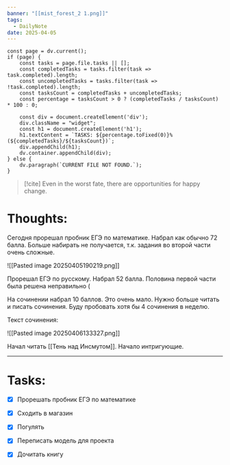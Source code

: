 ```yaml
---
banner: "[[mist_forest_2 1.png]]"
tags:
  - DailyNote
date: 2025-04-05
---
```


```dataviewjs
const page = dv.current();
if (page) {
    const tasks = page.file.tasks || [];
    const completedTasks = tasks.filter(task => task.completed).length;
    const uncompletedTasks = tasks.filter(task => !task.completed).length;
    const tasksCount = completedTasks + uncompletedTasks;
    const percentage = tasksCount > 0 ? (completedTasks / tasksCount) * 100 : 0;

    const div = document.createElement('div');
    div.className = "widget";
    const h1 = document.createElement('h1');
    h1.textContent = `TASKS: ${percentage.toFixed(0)}% (${completedTasks}/${tasksCount})`;
    div.appendChild(h1);
    dv.container.appendChild(div);
} else {
    dv.paragraph(`CURRENT FILE NOT FOUND.`);
}
```

> [!cite] 
> Even in the worst fate, there are opportunities for happy change.


# **Thoughts:**

Сегодня прорешал пробник ЕГЭ по математике. Набрал как обычно 72 балла. Больше набирать не получается, т.к. задания во второй части очень сложные.

![[Pasted image 20250405190219.png]]

Прорешал ЕГЭ по русскому. Набрал 52 балла. Половина первой части была решена неправильно (

На сочинении набрал 10 баллов. Это очень мало. Нужно больше читать и писать сочинения. Буду пробовать хотя бы 4 сочинения в неделю.

Текст сочинения: 

![[Pasted image 20250406133327.png]]

Начал читать [[Тень над Инсмутом]]. Начало интригующие. 

---

# **Tasks:**

- [x] Прорешать пробник ЕГЭ по математике
- [x] Сходить в магазин
- [x] Погулять
- [x] Переписать модель для проекта
- [x] Дочитать книгу

